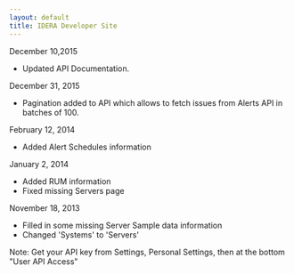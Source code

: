 ```yaml
---
layout: default
title: IDERA Developer Site
---
```

December 10,2015
- Updated API Documentation.

December 31, 2015

- Pagination added to API which allows to fetch issues from Alerts API in batches of 100.

February 12, 2014

- Added Alert Schedules information

January 2, 2014

- Added RUM information
- Fixed missing Servers page

November 18, 2013

- Filled in some missing Server Sample data information
- Changed 'Systems' to 'Servers'



Note:
Get your API key from Settings, Personal Settings, then at the bottom "User API Access"


